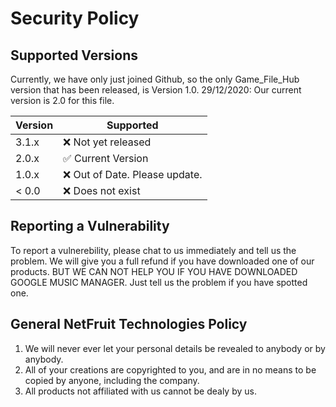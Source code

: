 # Security Policy

## Supported Versions

Currently, we have only just joined Github, so the only Game_File_Hub version that has been released, is Version 1.0.
29/12/2020: Our current version is 2.0 for this file.

| Version | Supported          |
| ------- | ------------------ |
| 3.1.x   | :x: Not yet released |
| 2.0.x   | :white_check_mark:  Current Version              |
| 1.0.x   | :x: Out of Date. Please update. |
| < 0.0   | :x:   Does not exist             |

## Reporting a Vulnerability

To report a vulnerebility, please chat to us immediately and tell us the problem. We will give you a full refund if you have downloaded one of our products. BUT WE CAN NOT HELP YOU IF YOU HAVE DOWNLOADED GOOGLE MUSIC MANAGER. Just tell us the problem if you have spotted one.

## General NetFruit Technologies Policy

1. We will never ever let your personal details be revealed to anybody or by anybody.
2. All of your creations are copyrighted to you, and are in no means to be copied by anyone, including the company.
3. All products not affiliated with us cannot be dealy by us.
